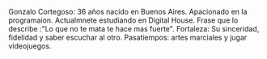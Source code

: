 























Gonzalo Cortegoso: 36 años nacido en Buenos Aires. Apacionado en la programaion. Actualmnete estudiando en Digital House. Frase que lo describe :"Lo que no te mata te hace mas fuerte". Fortaleza: Su sinceridad, fidelidad y saber escuchar al otro. Pasatiempos: artes marciales y jugar videojuegos. 
